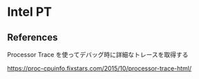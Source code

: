 # Intel PT

## References

Processor Trace を使ってデバッグ時に詳細なトレースを取得する

https://proc-cpuinfo.fixstars.com/2015/10/processor-trace-html/
